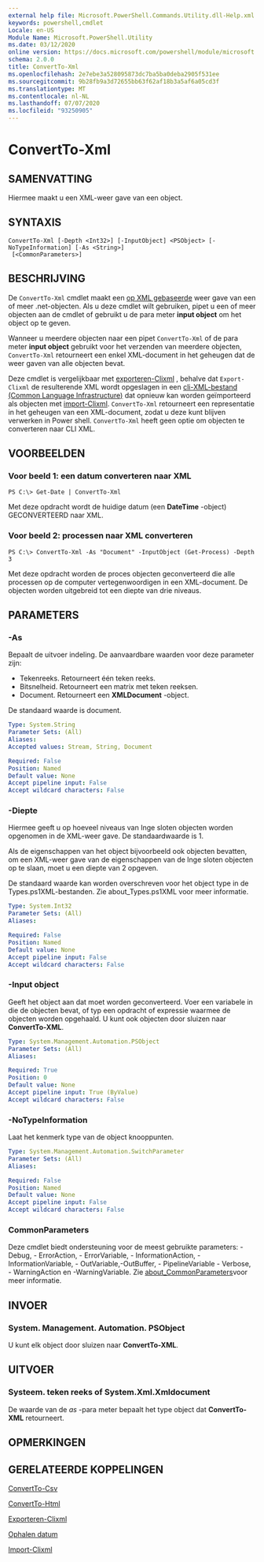 ```yaml
---
external help file: Microsoft.PowerShell.Commands.Utility.dll-Help.xml
keywords: powershell,cmdlet
Locale: en-US
Module Name: Microsoft.PowerShell.Utility
ms.date: 03/12/2020
online version: https://docs.microsoft.com/powershell/module/microsoft.powershell.utility/convertto-xml?view=powershell-7.1&WT.mc_id=ps-gethelp
schema: 2.0.0
title: ConvertTo-Xml
ms.openlocfilehash: 2e7ebe3a528095873dc7ba5ba0deba2905f531ee
ms.sourcegitcommit: 9b28fb9a3d72655bb63f62af18b3a5af6a05cd3f
ms.translationtype: MT
ms.contentlocale: nl-NL
ms.lasthandoff: 07/07/2020
ms.locfileid: "93250905"
---
```

# ConvertTo-Xml

## SAMENVATTING
Hiermee maakt u een XML-weer gave van een object.

## SYNTAXIS

```
ConvertTo-Xml [-Depth <Int32>] [-InputObject] <PSObject> [-NoTypeInformation] [-As <String>]
 [<CommonParameters>]
```

## BESCHRIJVING

De `ConvertTo-Xml` cmdlet maakt een [op XML gebaseerde](/dotnet/api/system.xml.xmldocument) weer gave van een of meer .net-objecten. Als u deze cmdlet wilt gebruiken, pipet u een of meer objecten aan de cmdlet of gebruikt u de para meter **input object** om het object op te geven.

Wanneer u meerdere objecten naar een pipet `ConvertTo-Xml` of de para meter **input object** gebruikt voor het verzenden van meerdere objecten, `ConvertTo-Xml` retourneert een enkel XML-document in het geheugen dat de weer gaven van alle objecten bevat.

Deze cmdlet is vergelijkbaar met [exporteren-Clixml](./Export-Clixml.md) , behalve dat `Export-Clixml` de resulterende XML wordt opgeslagen in een [cli-XML-bestand (Common Language Infrastructure)](https://www.ecma-international.org/publications/standards/Ecma-335.htm) dat opnieuw kan worden geïmporteerd als objecten met [import-Clixml](./Import-Clixml.md). `ConvertTo-Xml` retourneert een representatie in het geheugen van een XML-document, zodat u deze kunt blijven verwerken in Power shell. `ConvertTo-Xml` heeft geen optie om objecten te converteren naar CLI XML.

## VOORBEELDEN

### Voor beeld 1: een datum converteren naar XML

```
PS C:\> Get-Date | ConvertTo-Xml
```

Met deze opdracht wordt de huidige datum (een **DateTime** -object) GECONVERTEERD naar XML.

### Voor beeld 2: processen naar XML converteren

```
PS C:\> ConvertTo-Xml -As "Document" -InputObject (Get-Process) -Depth 3
```

Met deze opdracht worden de proces objecten geconverteerd die alle processen op de computer vertegenwoordigen in een XML-document. De objecten worden uitgebreid tot een diepte van drie niveaus.

## PARAMETERS

### -As

Bepaalt de uitvoer indeling.
De aanvaardbare waarden voor deze parameter zijn:

- Tekenreeks.
Retourneert één teken reeks.
- Bitsnelheid.
Retourneert een matrix met teken reeksen.
- Document.
Retourneert een **XMLDocument** -object.

De standaard waarde is document.

```yaml
Type: System.String
Parameter Sets: (All)
Aliases:
Accepted values: Stream, String, Document

Required: False
Position: Named
Default value: None
Accept pipeline input: False
Accept wildcard characters: False
```

### -Diepte

Hiermee geeft u op hoeveel niveaus van Inge sloten objecten worden opgenomen in de XML-weer gave. De standaardwaarde is 1.

Als de eigenschappen van het object bijvoorbeeld ook objecten bevatten, om een XML-weer gave van de eigenschappen van de Inge sloten objecten op te slaan, moet u een diepte van 2 opgeven.

De standaard waarde kan worden overschreven voor het object type in de Types.ps1XML-bestanden. Zie about_Types.ps1XML voor meer informatie.

```yaml
Type: System.Int32
Parameter Sets: (All)
Aliases:

Required: False
Position: Named
Default value: None
Accept pipeline input: False
Accept wildcard characters: False
```

### -Input object

Geeft het object aan dat moet worden geconverteerd. Voer een variabele in die de objecten bevat, of typ een opdracht of expressie waarmee de objecten worden opgehaald. U kunt ook objecten door sluizen naar **ConvertTo-XML**.

```yaml
Type: System.Management.Automation.PSObject
Parameter Sets: (All)
Aliases:

Required: True
Position: 0
Default value: None
Accept pipeline input: True (ByValue)
Accept wildcard characters: False
```

### -NoTypeInformation

Laat het kenmerk type van de object knooppunten.

```yaml
Type: System.Management.Automation.SwitchParameter
Parameter Sets: (All)
Aliases:

Required: False
Position: Named
Default value: None
Accept pipeline input: False
Accept wildcard characters: False
```

### CommonParameters

Deze cmdlet biedt ondersteuning voor de meest gebruikte parameters: -Debug, - ErrorAction, - ErrorVariable, - InformationAction, -InformationVariable, - OutVariable,-OutBuffer, - PipelineVariable - Verbose, - WarningAction en -WarningVariable. Zie [about_CommonParameters](https://go.microsoft.com/fwlink/?LinkID=113216)voor meer informatie.

## INVOER

### System. Management. Automation. PSObject

U kunt elk object door sluizen naar **ConvertTo-XML**.

## UITVOER

### Systeem. teken reeks of System.Xml.Xmldocument

De waarde van de *as* -para meter bepaalt het type object dat **ConvertTo-XML** retourneert.

## OPMERKINGEN

## GERELATEERDE KOPPELINGEN

[ConvertTo-Csv](ConvertTo-Csv.md)

[ConvertTo-Html](ConvertTo-Html.md)

[Exporteren-Clixml](Export-Clixml.md)

[Ophalen datum](Get-Date.md)

[Import-Clixml](Import-Clixml.md)

